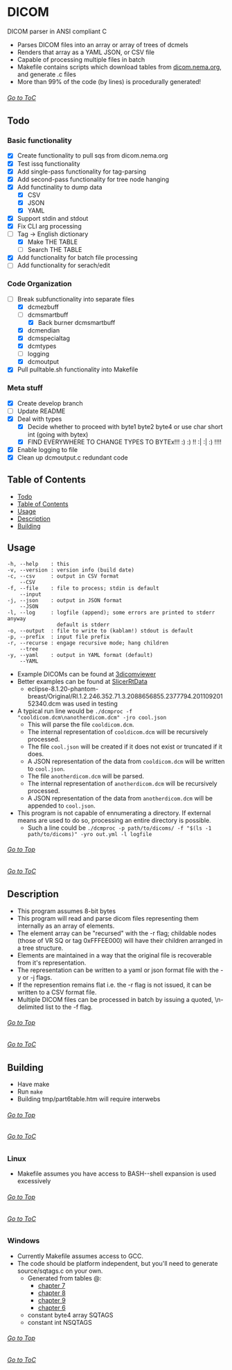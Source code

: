 <a top="top"/>

# DICOM
DICOM parser in ANSI compliant C
- Parses DICOM files into an array or array of trees of dcmels
- Renders that array as a YAML JSON, or CSV file
- Capable of processing multiple files in batch
- Makefile contains scripts which download tables from [dicom.nema.org](https://dicom.nema.org/mediacl/current/output), and generate .c files
- More than 99% of the code (by lines) is procedurally generated!

###### [Go to ToC](#table-of-contents)

## Todo
### Basic functionality
- [x] Create functionality to pull sqs from dicom.nema.org
- [x] Test issq functionality
- [x] Add single-pass functionality for tag-parsing
- [x] Add second-pass functionality for tree node hanging
- [x] Add functinality to dump data
  - [x] CSV
  - [x] JSON
  - [x] YAML
- [x] Support stdin and stdout
- [x] Fix CLI arg processing
- [ ] Tag -> English dictionary
  - [x] Make THE TABLE
  - [ ] Search THE TABLE
- [x] Add functionality for batch file processing
- [ ] Add functionality for serach/edit
### Code Organization
- [ ] Break subfunctionality into separate files
  - [x] dcmezbuff
  - [ ] dcmsmartbuff
    - [x] Back burner dcmsmartbuff
  - [x] dcmendian
  - [x] dcmspecialtag
  - [x] dcmtypes
  - [ ] logging
  - [x] dcmoutput
- [x] Pull pulltable.sh functionality into Makefile
### Meta stuff
- [x] Create develop branch
- [ ] Update README
- [x] Deal with types
  - [x] Decide whether to proceed with byte1 byte2 byte4 or use char short int (going with bytex)
  - [x] FIND EVERYWHERE TO CHANGE TYPES TO BYTEx!!! :) :) !! :| :| :) !!!!
- [x] Enable logging to file
- [x] Clean up dcmoutput.c redundant code

## Table of Contents
- [Todo](#todo)
- [Table of Contents](#top)
- [Usage](#usage)
- [Description](#description)
- [Building](#building)

## Usage
```
-h, --help    : this
-v, --version : version info (build date)
-c, --csv     : output in CSV format
    --CSV
-f, --file    : file to process; stdin is default
    --input
-j, --json    : output in JSON format
    --JSON
-l, --log     : logfile (append); some errors are printed to stderr anyway
                default is stderr
-o, --output  : file to write to (kablam!) stdout is default
-p, --prefix  : input file prefix
-r, --recurse : engage recursive mode; hang children
    --tree
-y, --yaml    : output in YAML format (default)
    --YAML
```
- Example DICOMs can be found at [3dicomviewer](https://3dicomviewer.com/dicom-library)
- Better examples can be found at [SlicerRtData](https://github.com/SlicerRt/SlicerRtData)
  - eclipse-8.1.20-phantom-breast/Original/RI.1.2.246.352.71.3.2088656855.2377794.20110920152340.dcm was used in testing
- A typical run line would be `./dcmproc -f "cooldicom.dcm\nanotherdicom.dcm" -jro cool.json`
  - This will parse the file `cooldicom.dcm`.
  - The internal representation of `cooldicom.dcm` will be recursively processed.
  - The file `cool.json` will be created if it does not exist or truncated if it does.
  - A JSON representation of the data from `cooldicom.dcm` will be written to `cool.json`.
  - The file `anotherdicom.dcm` will be parsed.
  - The internal representation of `anotherdicom.dcm` will be recursively processed.
  - A JSON representation of the data from `anotherdicom.dcm` will be appended to `cool.json`.
- This program is not capable of ennumerating a directory. If external means are used to do so, processing an entire directory is possible.
  - Such a line could be `./dcmproc -p path/to/dicoms/ -f "$(ls -1 path/to/dicoms)" -yro out.yml -l logfile`

###### [Go to Top](#top)
###### [Go to ToC](#table-of-contents)

## Description
- This program assumes 8-bit bytes
- This program will read and parse dicom files representing them internally as an array of elements.
- The element array can be "recursed" with the -r flag; childable nodes (those of VR SQ or tag 0xFFFEE000) will have their children arranged in a tree structure.
- Elements are maintained in a way that the original file is recoverable from it's representation.
- The representation can be written to a yaml or json format file with the -y or -j flags.
- If the represention remains flat i.e. the -r flag is not issued, it can be written to a CSV format file.
- Multiple DICOM files can be processed in batch by issuing a quoted, \n-delimited list to the -f flag.

###### [Go to Top](#top)
###### [Go to ToC](#table-of-contents)

## Building
  - Have make
  - Run `make`
  - Building tmp/part6table.htm will require interwebs

###### [Go to Top](#top)
###### [Go to ToC](#table-of-contents)

### Linux
- Makefile assumes you have access to BASH--shell expansion is used excessively

###### [Go to Top](#top)
###### [Go to ToC](#table-of-contents)

### Windows
- Currently Makefile assumes access to GCC.
- The code should be platform independent, but you'll need to generate source/sqtags.c on your own.
  - Generated from tables @:
    - [chapter 7](https://dicom.nema.org/medical/dicom/current/output/chtml/part06/chapter_7.html)
    - [chapter 8](https://dicom.nema.org/medical/dicom/current/output/chtml/part06/chapter_8.html)
    - [chapter 9](https://dicom.nema.org/medical/dicom/current/output/chtml/part06/chapter_9.html)
    - [chapter 6](https://dicom.nema.org/medical/dicom/current/output/chtml/part06/chapter_6.html)
  - constant byte4 array SQTAGS
  - constant int NSQTAGS

###### [Go to Top](#top)
###### [Go to ToC](#table-of-contents)
